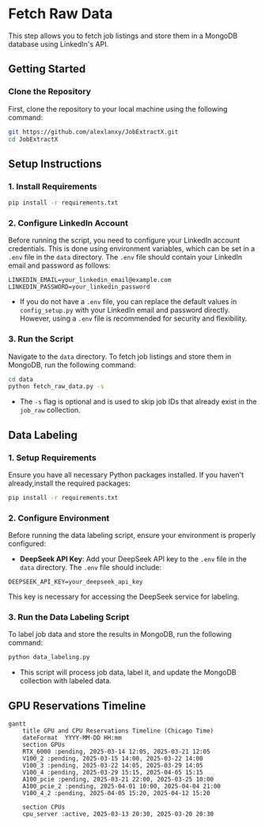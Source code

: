 # Fetch Raw Data

This step allows you to fetch job listings and store them in a MongoDB database using LinkedIn's API.

## Getting Started

### Clone the Repository

First, clone the repository to your local machine using the following command:

```bash
git https://github.com/alexlanxy/JobExtractX.git
cd JobExtractX
```


## Setup Instructions

### 1. Install Requirements

```bash
pip install -r requirements.txt
```

### 2. Configure LinkedIn Account

Before running the script, you need to configure your LinkedIn account credentials. This is done using environment variables, which can be set in a `.env` file in the `data` directory. The `.env` file should contain your LinkedIn email and password as follows:

```
LINKEDIN_EMAIL=your_linkedin_email@example.com
LINKEDIN_PASSWORD=your_linkedin_password
```

- If you do not have a `.env` file, you can replace the default values in `config_setup.py` with your LinkedIn email and password directly. However, using a `.env` file is recommended for security and flexibility.

### 3. Run the Script
Navigate to the `data` directory.
To fetch job listings and store them in MongoDB, run the following command:

```bash
cd data
python fetch_raw_data.py -s
```

- The `-s` flag is optional and is used to skip job IDs that already exist in the `job_raw` collection.


## Data Labeling

### 1. Setup Requirements

Ensure you have all necessary Python packages installed. If you haven't already,install the required packages:

```bash
pip install -r requirements.txt
```

### 2. Configure Environment

Before running the data labeling script, ensure your environment is properly configured:

- **DeepSeek API Key**: Add your DeepSeek API key to the `.env` file in the `data` directory. The `.env` file should include:

```
DEEPSEEK_API_KEY=your_deepseek_api_key
```

This key is necessary for accessing the DeepSeek service for labeling.

### 3. Run the Data Labeling Script

To label job data and store the results in MongoDB, run the following command:

```bash
python data_labeling.py
```

- This script will process job data, label it, and update the MongoDB collection with labeled data.

## GPU Reservations Timeline
```mermaid
gantt
    title GPU and CPU Reservations Timeline (Chicago Time)
    dateFormat  YYYY-MM-DD HH:mm
    section GPUs
    RTX_6000 :pending, 2025-03-14 12:05, 2025-03-21 12:05
    V100_2 :pending, 2025-03-15 14:00, 2025-03-22 14:00
    V100_3 :pending, 2025-03-22 14:05, 2025-03-29 14:05
    V100_4 :pending, 2025-03-29 15:15, 2025-04-05 15:15
    A100_pcie :pending, 2025-03-21 22:00, 2025-03-25 10:00
    A100_pcie_2 :pending, 2025-04-01 10:00, 2025-04-04 21:00
    V100_4_2 :pending, 2025-04-05 15:20, 2025-04-12 15:20

    section CPUs
    cpu_server :active, 2025-03-13 20:30, 2025-03-20 20:30




